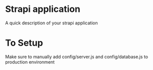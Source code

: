 # Strapi application

A quick description of your strapi application

# To Setup
Make sure to manually add config/server.js and config/database.js to production environment
